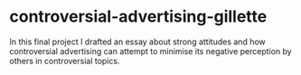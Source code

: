 # controversial-advertising-gillette
In this final project I drafted an essay about strong attitudes and how controversial advertising can attempt to minimise its negative perception by others in controversial topics.

